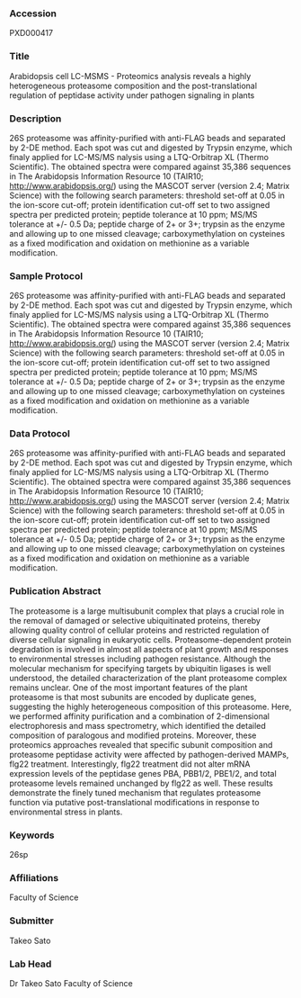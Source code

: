 ### Accession
PXD000417

### Title
Arabidopsis cell LC-MSMS -  Proteomics analysis reveals a highly heterogeneous proteasome composition and the post-translational regulation of peptidase activity under pathogen signaling in plants

### Description
26S proteasome was affinity-purified with anti-FLAG beads and separated by 2-DE method. Each spot was cut and digested by Trypsin enzyme, which finaly applied for LC-MS/MS nalysis using a LTQ-Orbitrap XL (Thermo Scientific). The obtained spectra were compared against 35,386 sequences in The Arabidopsis Information Resource 10 (TAIR10; http://www.arabidopsis.org/) using the MASCOT server (version 2.4; Matrix Science) with the following search parameters: threshold set-off at 0.05 in the ion-score cut-off; protein identification cut-off set to two assigned spectra per predicted protein; peptide tolerance at 10 ppm; MS/MS tolerance at +/- 0.5 Da; peptide charge of 2+ or 3+; trypsin as the enzyme and allowing up to one missed cleavage; carboxymethylation on cysteines as a fixed modification and oxidation on methionine as a variable modification.

### Sample Protocol
26S proteasome was affinity-purified with anti-FLAG beads and separated by 2-DE method. Each spot was cut and digested by Trypsin enzyme, which finaly applied for LC-MS/MS nalysis using a LTQ-Orbitrap XL (Thermo Scientific). The obtained spectra were compared against 35,386 sequences in The Arabidopsis Information Resource 10 (TAIR10; http://www.arabidopsis.org/) using the MASCOT server (version 2.4; Matrix Science) with the following search parameters: threshold set-off at 0.05 in the ion-score cut-off; protein identification cut-off set to two assigned spectra per predicted protein; peptide tolerance at 10 ppm; MS/MS tolerance at +/- 0.5 Da; peptide charge of 2+ or 3+; trypsin as the enzyme and allowing up to one missed cleavage; carboxymethylation on cysteines as a fixed modification and oxidation on methionine as a variable modification.

### Data Protocol
26S proteasome was affinity-purified with anti-FLAG beads and separated by 2-DE method. Each spot was cut and digested by Trypsin enzyme, which finaly applied for LC-MS/MS nalysis using a LTQ-Orbitrap XL (Thermo Scientific). The obtained spectra were compared against 35,386 sequences in The Arabidopsis Information Resource 10 (TAIR10; http://www.arabidopsis.org/) using the MASCOT server (version 2.4; Matrix Science) with the following search parameters: threshold set-off at 0.05 in the ion-score cut-off; protein identification cut-off set to two assigned spectra per predicted protein; peptide tolerance at 10 ppm; MS/MS tolerance at +/- 0.5 Da; peptide charge of 2+ or 3+; trypsin as the enzyme and allowing up to one missed cleavage; carboxymethylation on cysteines as a fixed modification and oxidation on methionine as a variable modification.

### Publication Abstract
The proteasome is a large multisubunit complex that plays a crucial role in the removal of damaged or selective ubiquitinated proteins, thereby allowing quality control of cellular proteins and restricted regulation of diverse cellular signaling in eukaryotic cells. Proteasome-dependent protein degradation is involved in almost all aspects of plant growth and responses to environmental stresses including pathogen resistance. Although the molecular mechanism for specifying targets by ubiquitin ligases is well understood, the detailed characterization of the plant proteasome complex remains unclear. One of the most important features of the plant proteasome is that most subunits are encoded by duplicate genes, suggesting the highly heterogeneous composition of this proteasome. Here, we performed affinity purification and a combination of 2-dimensional electrophoresis and mass spectrometry, which identified the detailed composition of paralogous and modified proteins. Moreover, these proteomics approaches revealed that specific subunit composition and proteasome peptidase activity were affected by pathogen-derived MAMPs, flg22 treatment. Interestingly, flg22 treatment did not alter mRNA expression levels of the peptidase genes PBA, PBB1/2, PBE1/2, and total proteasome levels remained unchanged by flg22 as well. These results demonstrate the finely tuned mechanism that regulates proteasome function via putative post-translational modifications in response to environmental stress in plants.

### Keywords
26sp

### Affiliations
Faculty of Science

### Submitter
Takeo Sato

### Lab Head
Dr Takeo Sato
Faculty of Science


